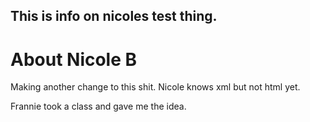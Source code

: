 This is info on nicoles test thing. 
---


# About Nicole B

Making another change to this shit.
Nicole knows xml but not html yet. 

Frannie took a class and gave me the idea.